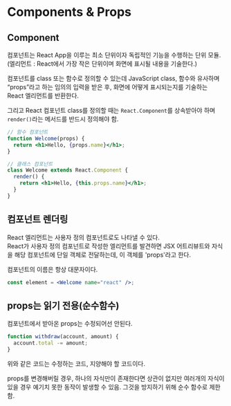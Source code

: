 # Components & Props

## Component

컴포넌트는 React App을 이루는 최소 단위이자 독립적인 기능을 수행하는 단위 모듈.(엘리먼트 : React에서 가장 작은 단위이며 화면에 표시될 내용을 기술한다.)

컴포넌트를 class 또는 함수로 정의할 수 있는데 JavaScript class, 함수와 유사하며 “props”라고 하는 임의의 입력을 받은 후, 화면에 어떻게 표시되는지를 기술하는 React 엘리먼트를 반환한다.

그리고 React 컴포넌트 class를 정의할 때는 `React.Component`를 상속받아야 하며 `render()`라는 메서드를 반드시 정의해야 함.

```jsx
// 함수 컴포넌트
function Welcome(props) {
  return <h1>Hello, {props.name}</h1>;
}

// 클래스 컴포넌트
class Welcome extends React.Component {
  render() {
    return <h1>Hello, {this.props.name}</h1>;
  }
}
```

## 컴포넌트 렌더링

React 엘리먼트는 사용자 정의 컴포넌트로도 나타낼 수 있다.  
React가 사용자 정의 컴포넌트로 작성한 엘리먼트를 발견하면 JSX 어트리뷰트와 자식을 해당 컴포넌트에 단일 객체로 전달하는데, 이 객체를 'props'라고 한다.

컴포넌트의 이름은 항상 대문자이다.

```jsx
const element = <Welcome name="react" />;
```

## props는 읽기 전용(순수함수)

컴포넌트에서 받아온 props는 수정되어선 안된다.

```jsx
function withdraw(account, amount) {
  account.total -= amount;
}
```

위와 같은 코드는 수정하는 코드, 지양해야 할 코드이다.

props를 변경해버릴 경우, 하나의 자식만이 존재한다면 상관이 없지만 여러개의 자식이 있을 경우 예기치 못한 동작이 발생할 수 있음. 그것을 방지하기 위해 순수 함수로 제한함.
